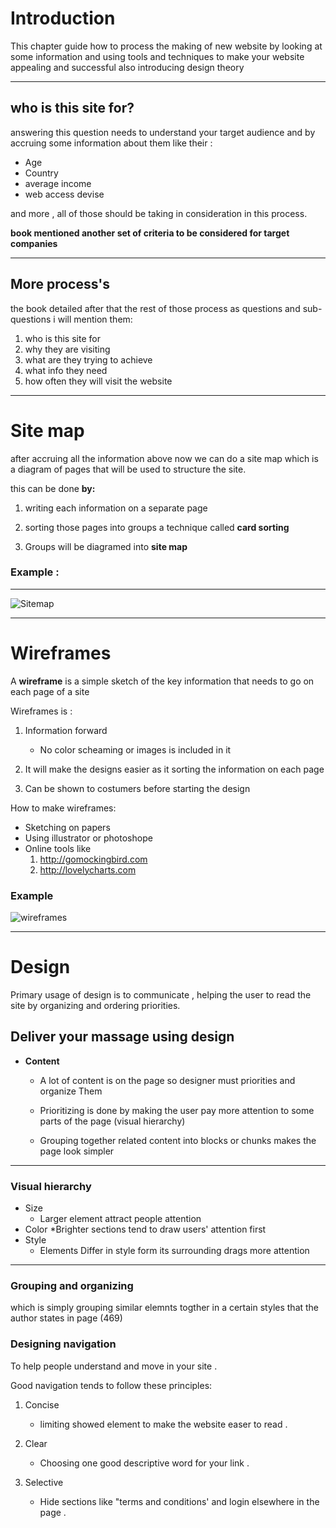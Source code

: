# Introduction 
This chapter guide how to process the making of new website by looking at some information and using tools and techniques to make your website appealing and successful also introducing design theory

***
## who is this site for? 
answering this question needs to understand your target audience and by accruing some information about them like their :
* Age 
* Country
* average income 
* web access devise 

and more , all of those should be taking in consideration in this process. 

**book mentioned another set of criteria to be considered for target companies**

 ***
## More process's 
 the book detailed after that the rest of those process as questions and sub-questions i will mention them: 
 1. who is this site for
 1. why they are visiting
 1. what are they trying to achieve 
 1. what info they need 
 1. how often they will visit the website 

***
# Site map 
after accruing all the information above now we can do a site map which is a diagram of pages that will be used to structure the site. 

this can be done **by:**
1. writing each information on a separate page 
2. sorting those pages into groups a technique called **card sorting**

3. Groups will be diagramed into **site map**

### Example : 

***

![Sitemap](https://external-content.duckduckgo.com/iu/?u=https%3A%2F%2Fd2slcw3kip6qmk.cloudfront.net%2Fmarketing%2Fblogs%2Fchart%2Fhow-to-make-a-site-map%2Fsite_map_example2-700x533.PNG&f=1&nofb=1)

***

# Wireframes 

A **wireframe** is a simple sketch of the key information that needs to go on each page of a site
 
 Wireframes is : 
 1. Information forward 
    * No color scheaming or images is included in it 
2. It will make the designs easier as it sorting the information on each page 

3. Can be shown to costumers before starting the design 

How to make wireframes: 
* Sketching on papers 
* Using illustrator or photoshope 
* Online tools like 
   1. http://gomockingbird.com
    2. http://lovelycharts.com

### Example 


![wireframes](https://external-content.duckduckgo.com/iu/?u=http%3A%2F%2Fexecutionists.com%2Fwp-content%2Fuploads%2F2015%2F10%2Fwireframes.jpg&f=1&nofb=1)

***
# Design 
Primary usage of design is to communicate , helping the user to read the site by organizing and ordering priorities. 

## Deliver your massage using design 

 * **Content** 
   * A lot of content is on the page so designer must priorities and organize Them 
   
   * Prioritizing is done by making the user pay more attention to some parts of the page (visual hierarchy)
   * Grouping together related content into blocks or chunks makes the page look simpler

***

 ### Visual hierarchy
   * Size
      * Larger element attract people attention 
* Color
   *Brighter sections tend to draw users' attention first
* Style 
   * Elements Differ in style form its surrounding drags more attention 

***

### Grouping and organizing 
which is simply grouping similar elemnts togther in a certain styles that the author states in page (469)

### Designing navigation 
To help people understand and move in your site .

Good navigation tends to follow these principles: 

1. Concise 
    * limiting showed element to make the website easer to read . 
2. Clear 
    * Choosing one good descriptive word for your link . 

3. Selective 
   * Hide sections like "terms and conditions' and login elsewhere in the page .  
